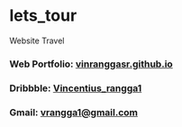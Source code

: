 # lets_tour
Website Travel

### Web Portfolio: [vinranggasr.github.io](https://vinranggasr.github.io)
### Dribbble: [Vincentius_rangga1](https://dribbble.com/Vincentius_rangga1)
### Gmail: vrangga1@gmail.com
